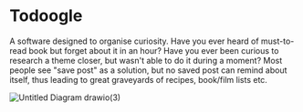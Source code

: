 # Todoogle

A software designed to organise curiosity.
Have you ever heard of must-to-read book but forget about it in an hour?
Have you ever been curious to research a theme closer, but wasn't able to do it during a moment?
Most people see "save post" as a solution, but no saved post can remind about itself, thus leading to great graveyards of recipes, book/film lists etc.

![Untitled Diagram drawio(3)](https://user-images.githubusercontent.com/25298003/166116059-e19fa06e-1f4a-4995-ac32-031e1f842a03.png)
